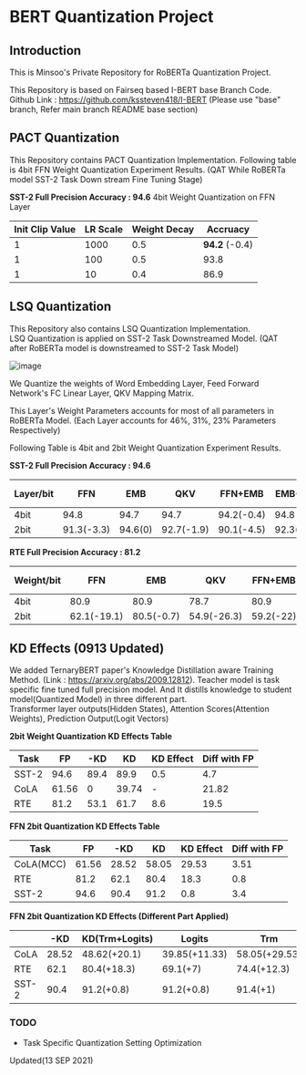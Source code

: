 # BERT Quantization Project

## Introduction
This is Minsoo's Private Repository for RoBERTa Quantization Project.

This Repository is based on Fairseq based I-BERT base Branch Code.
Github Link : https://github.com/kssteven418/I-BERT 
(Please use "base" branch, Refer main branch README base section)


## PACT Quantization

This Repository contains PACT Quantization Implementation.
Following table is 4bit FFN Weight Quantization Experiment Results. (QAT While RoBERTa model SST-2 Task Down stream Fine Tuning Stage) 

**SST-2 Full Precision Accuracy : 94.6**
4bit Weight Quantization on FFN Layer

Init Clip Value | LR Scale | Weight Decay | Accruacy
-- | -- | -- | --
1 | 1000 | 0.5 | **94.2** (-0.4)
1 | 100 | 0.5 | 93.8
1 | 10 | 0.4 | 86.9


## LSQ Quantization

This Repository also contains LSQ Quantization Implementation.  
LSQ Quantization is applied on SST-2 Task Downstreamed Model. (QAT after RoBERTa model is downstreamed to SST-2 Task Model)

![image](https://user-images.githubusercontent.com/54992207/132116336-3a058b03-2f4f-4eef-ba3b-c1b626d5251b.png)

We Quantize the weights of Word Embedding Layer, Feed Forward Network's FC Linear Layer, QKV Mapping Matrix.

This Layer's Weight Parameters accounts for most of all parameters in RoBERTa Model. (Each Layer accounts for 46%, 31%, 23% Parameters Respectively)


Following Table is 4bit and 2bit Weight Quantization Experiment Results.

**SST-2 Full Precision Accuracy : 94.6**

Layer/bit | FFN | EMB | QKV | FFN+EMB | EMB+QKV | FFN+QKV | All Together
-- | -- | -- | -- | -- | -- | -- | --
4bit | 94.8 | 94.7 | 94.7 | 94.2(-0.4) | 94.8 | 93.6(-1) | 93.7(-0.9)
2bit | 91.3(-3.3) | 94.6(0) | 92.7(-1.9) | 90.1(-4.5) | 92.3(-2.3) | 90.1(-4.5) | 89.6(-5)

**RTE Full Precision Accuracy : 81.2**

Weight/bit | FFN | EMB | QKV | FFN+EMB | EMB+QKV | FFN+QKV | All Together
-- | -- | -- | -- | -- | -- | -- | --
4bit | 80.9 | 80.9 | 78.7 | 80.9 | 79.8 | 75.8 | 75.5(-5.7)
2bit | 62.1(-19.1) | 80.5(-0.7) | 54.9(-26.3) | 59.2(-22) | 54.5(-26.7) | 52.7(-28.5) | 53.1(-28.1)


## KD Effects (0913 Updated)

We added TernaryBERT paper's Knowledge Distillation aware Training Method. (Link : https://arxiv.org/abs/2009.12812). 
Teacher model is task specific fine tuned full precision model. And It distills knowledge to student model(Quantized Model) in three different part.  
Transformer layer outputs(Hidden States), Attention Scores(Attention Weights), Prediction Output(Logit Vectors)

**2bit Weight Quantization KD Effects Table**

Task | FP | -KD | KD | KD Effect | Diff with FP
-- | -- | -- | -- | -- | --
SST-2 | 94.6 | 89.4 | 89.9 | 0.5 | 4.7
CoLA | 61.56 | 0 | 39.74 | - | 21.82
RTE | 81.2 | 53.1 | 61.7 | 8.6 | 19.5

**FFN 2bit Quantization KD Effects Table**

Task | FP | -KD | KD | KD Effect | Diff with FP
-- | -- | -- | -- | -- | --
CoLA(MCC) | 61.56 | 28.52 | 58.05 | 29.53 | 3.51
RTE | 81.2 | 62.1 | 80.4 | 18.3 | 0.8
SST-2 | 94.6 | 90.4 | 91.2 | 0.8 | 3.4

**FFN 2bit Quantization KD Effects (Different Part Applied)**

  | -KD | KD(Trm+Logits) | Logits | Trm | Output | Atts
-- | -- | -- | -- | -- | -- | --
CoLA | 28.52 | 48.62(+20.1) | 39.85(+11.33) | 58.05(+29.53) | 45.19(+16.67) | 24.42(-4.1)
RTE | 62.1 | 80.4(+18.3) | 69.1(+7) | 74.4(+12.3) | 72.9(+10.8) | 73.6(+11.5)
SST-2 | 90.4 | 91.2(+0.8) | 91.2(+0.8) | 91.4(+1) | 91.4(+1) | 91.2(+0.8)


### TODO
- Task Specific Quantization Setting Optimization

Updated(13 SEP 2021)
